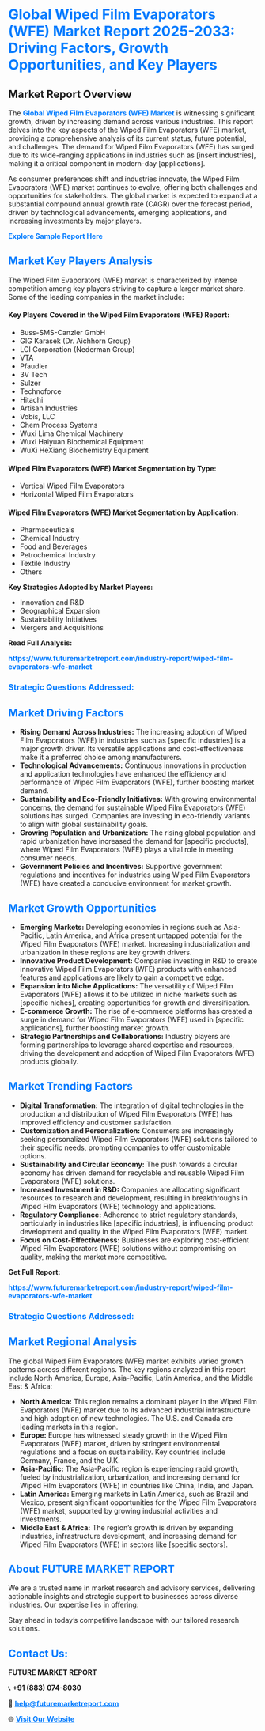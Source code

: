 <h1 style="color: #007BFF;">Global Wiped Film Evaporators (WFE) Market Report 2025-2033: Driving Factors, Growth Opportunities, and Key Players</h1>

<section id="overview">
<h2>Market Report Overview</h2>
<p>The <a href="https://www.futuremarketreport.com/industry-report/wiped-film-evaporators-wfe-market" style="color: #007BFF; text-decoration: none;"><strong>Global Wiped Film Evaporators (WFE) Market</strong></a> is witnessing significant growth, driven by increasing demand across various industries. This report delves into the key aspects of the Wiped Film Evaporators (WFE) market, providing a comprehensive analysis of its current status, future potential, and challenges. The demand for Wiped Film Evaporators (WFE) has surged due to its wide-ranging applications in industries such as [insert industries], making it a critical component in modern-day [applications].</p>
<p>As consumer preferences shift and industries innovate, the Wiped Film Evaporators (WFE) market continues to evolve, offering both challenges and opportunities for stakeholders. The global market is expected to expand at a substantial compound annual growth rate (CAGR) over the forecast period, driven by technological advancements, emerging applications, and increasing investments by major players.</p>
</section>

<section id="overview">
<p><a href="https://www.futuremarketreport.com/request-sample/reportId=41788" style="color: #007BFF; text-decoration: none;"><strong>Explore Sample Report Here</strong></a></p>
</section>

<section id="key-players">
<h2 style="color: #007BFF;">Market Key Players Analysis</h2>
<p>The Wiped Film Evaporators (WFE) market is characterized by intense competition among key players striving to capture a larger market share. Some of the leading companies in the market include:</p>
<h4>Key Players Covered in the Wiped Film Evaporators (WFE) Report:</h4>
<ul><li>Buss-SMS-Canzler GmbH</li><li>GIG Karasek (Dr. Aichhorn Group)</li><li>LCI Corporation (Nederman Group)</li><li>VTA</li><li>Pfaudler</li><li>3V Tech</li><li>Sulzer</li><li>Technoforce</li><li>Hitachi</li><li>Artisan Industries</li><li>Vobis, LLC</li><li>Chem Process Systems</li><li>Wuxi Lima Chemical Machinery</li><li>Wuxi Haiyuan Biochemical Equipment</li><li>WuXi HeXiang Biochemistry Equipment</li></ul>
<h4>Wiped Film Evaporators (WFE) Market Segmentation by Type:</h4>
<ul><li>Vertical Wiped Film Evaporators</li><li>Horizontal Wiped Film Evaporators</li></ul>

<h4>Wiped Film Evaporators (WFE) Market Segmentation by Application:</h4>
<ul><li>Pharmaceuticals</li><li>Chemical Industry</li><li>Food and Beverages</li><li>Petrochemical Industry</li><li>Textile Industry</li><li>Others</li></ul>
<p><strong>Key Strategies Adopted by Market Players:</strong></p>
<ul>
<li>Innovation and R&D</li>
<li>Geographical Expansion</li>
<li>Sustainability Initiatives</li>
<li>Mergers and Acquisitions</li>
</ul>
</section>

<section>
<p><strong>Read Full Analysis: </strong></p><a href="https://www.futuremarketreport.com/industry-report/wiped-film-evaporators-wfe-market" style="color: #007BFF; text-decoration: none;"><strong>https://www.futuremarketreport.com/industry-report/wiped-film-evaporators-wfe-market</strong></a>
<h3 style="color: #007BFF;">Strategic Questions Addressed:</h3>
</section>

<section id="driving-factors">
<h2 style="color: #007BFF;">Market Driving Factors</h2>
<ul>
<li><strong>Rising Demand Across Industries:</strong> The increasing adoption of Wiped Film Evaporators (WFE) in industries such as [specific industries] is a major growth driver. Its versatile applications and cost-effectiveness make it a preferred choice among manufacturers.</li>
<li><strong>Technological Advancements:</strong> Continuous innovations in production and application technologies have enhanced the efficiency and performance of Wiped Film Evaporators (WFE), further boosting market demand.</li>
<li><strong>Sustainability and Eco-Friendly Initiatives:</strong> With growing environmental concerns, the demand for sustainable Wiped Film Evaporators (WFE) solutions has surged. Companies are investing in eco-friendly variants to align with global sustainability goals.</li>
<li><strong>Growing Population and Urbanization:</strong> The rising global population and rapid urbanization have increased the demand for [specific products], where Wiped Film Evaporators (WFE) plays a vital role in meeting consumer needs.</li>
<li><strong>Government Policies and Incentives:</strong> Supportive government regulations and incentives for industries using Wiped Film Evaporators (WFE) have created a conducive environment for market growth.</li>
</ul>
</section>

<section id="growth-opportunities">
<h2 style="color: #007BFF;">Market Growth Opportunities</h2>
<ul>
<li><strong>Emerging Markets:</strong> Developing economies in regions such as Asia-Pacific, Latin America, and Africa present untapped potential for the Wiped Film Evaporators (WFE) market. Increasing industrialization and urbanization in these regions are key growth drivers.</li>
<li><strong>Innovative Product Development:</strong> Companies investing in R&D to create innovative Wiped Film Evaporators (WFE) products with enhanced features and applications are likely to gain a competitive edge.</li>
<li><strong>Expansion into Niche Applications:</strong> The versatility of Wiped Film Evaporators (WFE) allows it to be utilized in niche markets such as [specific niches], creating opportunities for growth and diversification.</li>
<li><strong>E-commerce Growth:</strong> The rise of e-commerce platforms has created a surge in demand for Wiped Film Evaporators (WFE) used in [specific applications], further boosting market growth.</li>
<li><strong>Strategic Partnerships and Collaborations:</strong> Industry players are forming partnerships to leverage shared expertise and resources, driving the development and adoption of Wiped Film Evaporators (WFE) products globally.</li>
</ul>
</section>

<section id="trending-factors">
<h2 style="color: #007BFF;">Market Trending Factors</h2>
<ul>
<li><strong>Digital Transformation:</strong> The integration of digital technologies in the production and distribution of Wiped Film Evaporators (WFE) has improved efficiency and customer satisfaction.</li>
<li><strong>Customization and Personalization:</strong> Consumers are increasingly seeking personalized Wiped Film Evaporators (WFE) solutions tailored to their specific needs, prompting companies to offer customizable options.</li>
<li><strong>Sustainability and Circular Economy:</strong> The push towards a circular economy has driven demand for recyclable and reusable Wiped Film Evaporators (WFE) solutions.</li>
<li><strong>Increased Investment in R&D:</strong> Companies are allocating significant resources to research and development, resulting in breakthroughs in Wiped Film Evaporators (WFE) technology and applications.</li>
<li><strong>Regulatory Compliance:</strong> Adherence to strict regulatory standards, particularly in industries like [specific industries], is influencing product development and quality in the Wiped Film Evaporators (WFE) market.</li>
<li><strong>Focus on Cost-Effectiveness:</strong> Businesses are exploring cost-efficient Wiped Film Evaporators (WFE) solutions without compromising on quality, making the market more competitive.</li>
</ul>
</section>

<section>
<p><strong>Get Full Report: </strong></p><a href="https://www.futuremarketreport.com/industry-report/wiped-film-evaporators-wfe-market" style="color: #007BFF; text-decoration: none;"><strong>https://www.futuremarketreport.com/industry-report/wiped-film-evaporators-wfe-market</strong></a>
<h3 style="color: #007BFF;">Strategic Questions Addressed:</h3>
</section>


<section id="regional-analysis">
<h2 style="color: #007BFF;">Market Regional Analysis</h2>
<p>The global Wiped Film Evaporators (WFE) market exhibits varied growth patterns across different regions. The key regions analyzed in this report include North America, Europe, Asia-Pacific, Latin America, and the Middle East & Africa:</p>
<ul>
<li><strong>North America:</strong> This region remains a dominant player in the Wiped Film Evaporators (WFE) market due to its advanced industrial infrastructure and high adoption of new technologies. The U.S. and Canada are leading markets in this region.</li>
<li><strong>Europe:</strong> Europe has witnessed steady growth in the Wiped Film Evaporators (WFE) market, driven by stringent environmental regulations and a focus on sustainability. Key countries include Germany, France, and the U.K.</li>
<li><strong>Asia-Pacific:</strong> The Asia-Pacific region is experiencing rapid growth, fueled by industrialization, urbanization, and increasing demand for Wiped Film Evaporators (WFE) in countries like China, India, and Japan.</li>
<li><strong>Latin America:</strong> Emerging markets in Latin America, such as Brazil and Mexico, present significant opportunities for the Wiped Film Evaporators (WFE) market, supported by growing industrial activities and investments.</li>
<li><strong>Middle East & Africa:</strong> The region’s growth is driven by expanding industries, infrastructure development, and increasing demand for Wiped Film Evaporators (WFE) in sectors like [specific sectors].</li>
</ul>
</section>

<footer>
<h2 style="color: #007BFF;">About FUTURE MARKET REPORT</h2>
<p>We are a trusted name in market research and advisory services, delivering actionable insights and strategic support to businesses across diverse industries. Our expertise lies in offering:</p>

<p>Stay ahead in today’s competitive landscape with our tailored research solutions.</p>

<h2 style="color: #007BFF;">Contact Us:</h2>
<p><strong>FUTURE MARKET REPORT</strong></p>
<p>📞 <strong>+91 (883) 074-8030</strong></p>
<p>📧 <strong><a href="mailto:help@futuremarketreport.com" style="color: #007BFF;">help@futuremarketreport.com</a></strong></p>
<p>🌐 <strong><a href="https://www.futuremarketreport.com/" style="color: #007BFF;">Visit Our Website</a></strong></p>
</footer>
